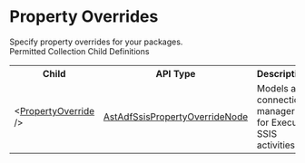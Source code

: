 # Property Overrides

<div class="LanguageSummary"><div class ="SummaryItem">Specify property overrides for your packages.</div></div><div class="SchemaBindingGroup"><div class="SchemaBindingGroupHeader">Permitted Collection Child Definitions</div><table id="SchemaBindingList" class="SchemaBindingList"><tbody><tr><th class="SchemaBindingNameColumnHeader">Child</th><th class="SchemaBindingTypeColumnHeader">API Type</th><th class="SchemaBindingSummaryColumnHeader">Description</th></tr><tr class="cd0"><td class="SchemaBindingName"><span class="punc">&lt;</span><a href=Varigence.Languages.Biml.DataFactory.AstAdfSsisPropertyOverrideNode.html">PropertyOverride</a><span class="punc"> /&gt;</span></td><td class="SchemaBindingType"><a href="../api-reference/Varigence.Languages.Biml.DataFactory.AstAdfSsisPropertyOverrideNode.html">AstAdfSsisPropertyOverrideNode</a></td><td class="SchemaBindingSummary">Models a connection manager for Execute SSIS activities.</td></tr></tbody></table></div>